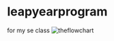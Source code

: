 # leapyearprogram
for my se class
![theflowchart](https://user-images.githubusercontent.com/14364384/116002237-956ff600-a5ad-11eb-97a7-45b13d4285d3.jpg)
